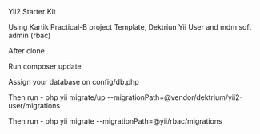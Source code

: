 Yii2 Starter Kit

Using Kartik Practical-B project Template, Dektriun Yii User and mdm soft admin (rbac)

After clone

Run composer update

Assign your database on config/db.php

Then run -  php yii migrate/up --migrationPath=@vendor/dektrium/yii2-user/migrations


Then run -  php yii migrate --migrationPath=@yii/rbac/migrations